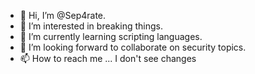 - 👋 Hi, I’m @Sep4rate.
- 👀 I’m interested in breaking things.
- 🌱 I’m currently learning scripting languages.
- 💞️ I’m looking forward to collaborate on security topics.
- 📫 How to reach me ... I don't see changes